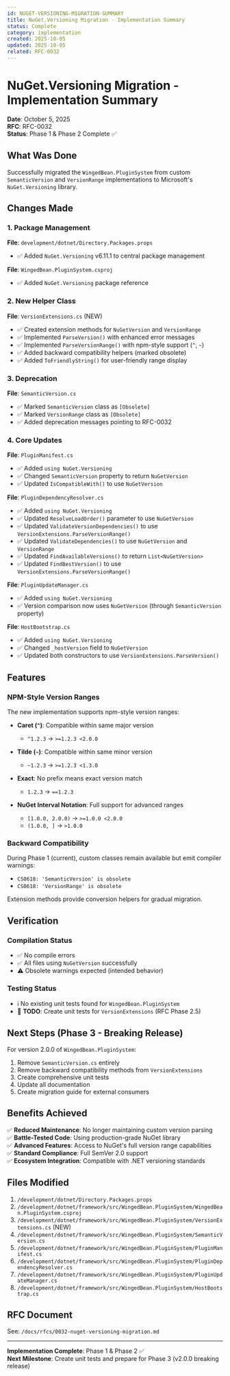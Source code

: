```yaml
---
id: NUGET-VERSIONING-MIGRATION-SUMMARY
title: NuGet.Versioning Migration - Implementation Summary
status: Complete
category: implementation
created: 2025-10-05
updated: 2025-10-05
related: RFC-0032
---
```


# NuGet.Versioning Migration - Implementation Summary

**Date**: October 5, 2025  
**RFC**: RFC-0032  
**Status**: Phase 1 & Phase 2 Complete ✅

## What Was Done

Successfully migrated the `WingedBean.PluginSystem` from custom `SemanticVersion` and `VersionRange` implementations to Microsoft's `NuGet.Versioning` library.

## Changes Made

### 1. Package Management

**File**: `development/dotnet/Directory.Packages.props`
- ✅ Added `NuGet.Versioning` v6.11.1 to central package management

**File**: `WingedBean.PluginSystem.csproj`
- ✅ Added `NuGet.Versioning` package reference

### 2. New Helper Class

**File**: `VersionExtensions.cs` (NEW)
- ✅ Created extension methods for `NuGetVersion` and `VersionRange`
- ✅ Implemented `ParseVersion()` with enhanced error messages
- ✅ Implemented `ParseVersionRange()` with npm-style support (`^`, `~`)
- ✅ Added backward compatibility helpers (marked obsolete)
- ✅ Added `ToFriendlyString()` for user-friendly range display

### 3. Deprecation

**File**: `SemanticVersion.cs`
- ✅ Marked `SemanticVersion` class as `[Obsolete]`
- ✅ Marked `VersionRange` class as `[Obsolete]`
- ✅ Added deprecation messages pointing to RFC-0032

### 4. Core Updates

**File**: `PluginManifest.cs`
- ✅ Added `using NuGet.Versioning`
- ✅ Changed `SemanticVersion` property to return `NuGetVersion`
- ✅ Updated `IsCompatibleWith()` to use `NuGetVersion`

**File**: `PluginDependencyResolver.cs`
- ✅ Added `using NuGet.Versioning`
- ✅ Updated `ResolveLoadOrder()` parameter to use `NuGetVersion`
- ✅ Updated `ValidateVersionDependencies()` to use `VersionExtensions.ParseVersionRange()`
- ✅ Updated `ValidateDependencies()` to use `NuGetVersion` and `VersionRange`
- ✅ Updated `FindAvailableVersions()` to return `List<NuGetVersion>`
- ✅ Updated `FindBestVersion()` to use `VersionExtensions.ParseVersionRange()`

**File**: `PluginUpdateManager.cs`
- ✅ Added `using NuGet.Versioning`
- ✅ Version comparison now uses `NuGetVersion` (through `SemanticVersion` property)

**File**: `HostBootstrap.cs`
- ✅ Added `using NuGet.Versioning`
- ✅ Changed `_hostVersion` field to `NuGetVersion`
- ✅ Updated both constructors to use `VersionExtensions.ParseVersion()`

## Features

### NPM-Style Version Ranges
The new implementation supports npm-style version ranges:

- **Caret (`^`)**: Compatible within same major version
  - `^1.2.3` → `>=1.2.3 <2.0.0`
  
- **Tilde (`~`)**: Compatible within same minor version
  - `~1.2.3` → `>=1.2.3 <1.3.0`
  
- **Exact**: No prefix means exact version match
  - `1.2.3` → `==1.2.3`

- **NuGet Interval Notation**: Full support for advanced ranges
  - `[1.0.0, 2.0.0)` → `>=1.0.0 <2.0.0`
  - `(1.0.0, ]` → `>1.0.0`

### Backward Compatibility

During Phase 1 (current), custom classes remain available but emit compiler warnings:
- `CS0618: 'SemanticVersion' is obsolete`
- `CS0618: 'VersionRange' is obsolete`

Extension methods provide conversion helpers for gradual migration.

## Verification

### Compilation Status
- ✅ No compile errors
- ✅ All files using `NuGetVersion` successfully
- ⚠️ Obsolete warnings expected (intended behavior)

### Testing Status
- ℹ️ No existing unit tests found for `WingedBean.PluginSystem`
- 📝 **TODO**: Create unit tests for `VersionExtensions` (RFC Phase 2.5)

## Next Steps (Phase 3 - Breaking Release)

For version 2.0.0 of `WingedBean.PluginSystem`:

1. Remove `SemanticVersion.cs` entirely
2. Remove backward compatibility methods from `VersionExtensions`
3. Create comprehensive unit tests
4. Update all documentation
5. Create migration guide for external consumers

## Benefits Achieved

✅ **Reduced Maintenance**: No longer maintaining custom version parsing  
✅ **Battle-Tested Code**: Using production-grade NuGet library  
✅ **Advanced Features**: Access to NuGet's full version range capabilities  
✅ **Standard Compliance**: Full SemVer 2.0 support  
✅ **Ecosystem Integration**: Compatible with .NET versioning standards  

## Files Modified

1. `/development/dotnet/Directory.Packages.props`
2. `/development/dotnet/framework/src/WingedBean.PluginSystem/WingedBean.PluginSystem.csproj`
3. `/development/dotnet/framework/src/WingedBean.PluginSystem/VersionExtensions.cs` (NEW)
4. `/development/dotnet/framework/src/WingedBean.PluginSystem/SemanticVersion.cs`
5. `/development/dotnet/framework/src/WingedBean.PluginSystem/PluginManifest.cs`
6. `/development/dotnet/framework/src/WingedBean.PluginSystem/PluginDependencyResolver.cs`
7. `/development/dotnet/framework/src/WingedBean.PluginSystem/PluginUpdateManager.cs`
8. `/development/dotnet/framework/src/WingedBean.PluginSystem/HostBootstrap.cs`

## RFC Document

See: `/docs/rfcs/0032-nuget-versioning-migration.md`

---

**Implementation Complete**: Phase 1 & Phase 2 ✅  
**Next Milestone**: Create unit tests and prepare for Phase 3 (v2.0.0 breaking release)
